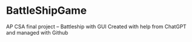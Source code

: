 # BattleShipGame
AP CSA final project – Battleship with GUI
Created with help from ChatGPT and managed with Github
